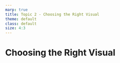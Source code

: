 ```yaml
---
marp: true
title: Topic 2 - Choosing the Right Visual
theme: default
class: default
size: 4:3
---
```


# Choosing the Right Visual